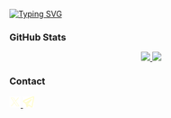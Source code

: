 [![Typing SVG](https://readme-typing-svg.herokuapp.com?font=Fira+Code&pause=1000&color=B3EEF7&width=435&lines=Welcome+to+0xGery+Github+Profile)](https://git.io/typing-svg)

### GitHub Stats

<div align="center" style="display: flex; justify-content: center;"> 
    <a href="https://github.com/0xGery"> 
    <img height="180px" src="https://github-readme-stats.vercel.app/api?username=0xGery&show_icons=true&theme=one_dark_pro&include_all_commits=true&count_private=true"/> 
    <img height="180px" src="https://github-readme-stats.vercel.app/api/top-langs/?username=0xGery&layout=compact&langs_count=8&theme=one_dark_pro"/> 
    </a> 
</div>
    
### Contact
<div> 
    <a href="https://x.com/NullxGery" target="_blank">
        <img src="https://raw.githubusercontent.com/0xGery/Fullstack/refs/heads/main/Frontend/src/Assets/social/twitter.svg" width="20" height="20" alt="Twitter">
    </a> 
    <a href="https://t.me/NullxGery" target="_blank">
        <img src="https://raw.githubusercontent.com/0xGery/Fullstack/refs/heads/main/Frontend/src/Assets/social/telegram.svg" width="20" height="20" alt="Telegram">
    </a>
</div>


